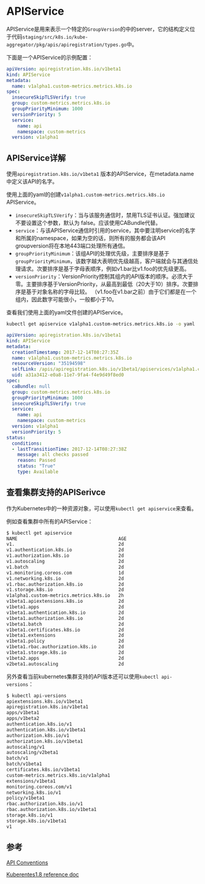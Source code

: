 # APIService

APIService是用来表示一个特定的`GroupVersion`的中的server，它的结构定义位于代码`staging/src/k8s.io/kube-aggregator/pkg/apis/apiregistration/types.go`中。

下面是一个APIService的示例配置：

```yaml
apiVersion: apiregistration.k8s.io/v1beta1
kind: APIService
metadata:
  name: v1alpha1.custom-metrics.metrics.k8s.io
spec:
  insecureSkipTLSVerify: true
  group: custom-metrics.metrics.k8s.io
  groupPriorityMinimum: 1000
  versionPriority: 5
  service:
    name: api
    namespace: custom-metrics
  version: v1alpha1
```

## APIService详解

使用`apiregistration.k8s.io/v1beta1` 版本的APIService，在metadata.name中定义该API的名字。

使用上面的yaml的创建`v1alpha1.custom-metrics.metrics.k8s.io` APIService。

* `insecureSkipTLSVerify`：当与该服务通信时，禁用TLS证书认证。强加建议不要设置这个参数，默认为 false。应该使用CABundle代替。
* `service`：与该APIService通信时引用的service，其中要注明service的名字和所属的namespace，如果为空的话，则所有的服务都会该API groupversion将在本地443端口处理所有通信。
* `groupPriorityMinimum`：该组API的处理优先级，主要排序是基于`groupPriorityMinimum`，该数字越大表明优先级越高，客户端就会与其通信处理请求。次要排序是基于字母表顺序，例如v1.bar比v1.foo的优先级更高。
* `versionPriority`：VersionPriority控制其组内的API版本的顺序。必须大于零。主要排序基于VersionPriority，从最高到最低（20大于10）排序。次要排序是基于对象名称的字母比较。 （v1.foo在v1.bar之前）由于它们都是在一个组内，因此数字可能很小，一般都小于10。

查看我们使用上面的yaml文件创建的APIService。

```bash
kubectl get apiservice v1alpha1.custom-metrics.metrics.k8s.io -o yaml
```

```yaml
apiVersion: apiregistration.k8s.io/v1beta1
kind: APIService
metadata:
  creationTimestamp: 2017-12-14T08:27:35Z
  name: v1alpha1.custom-metrics.metrics.k8s.io
  resourceVersion: "35194598"
  selfLink: /apis/apiregistration.k8s.io/v1beta1/apiservices/v1alpha1.custom-metrics.metrics.k8s.io
  uid: a31a3412-e0a8-11e7-9fa4-f4e9d49f8ed0
spec:
  caBundle: null
  group: custom-metrics.metrics.k8s.io
  groupPriorityMinimum: 1000
  insecureSkipTLSVerify: true
  service:
    name: api
    namespace: custom-metrics
  version: v1alpha1
  versionPriority: 5
status:
  conditions:
  - lastTransitionTime: 2017-12-14T08:27:38Z
    message: all checks passed
    reason: Passed
    status: "True"
    type: Available
```

## 查看集群支持的APISerivce

作为Kubernetes中的一种资源对象，可以使用`kubectl get apiservice`来查看。

例如查看集群中所有的APIService：

```bash
$ kubectl get apiservice
NAME                                     AGE
v1.                                      2d
v1.authentication.k8s.io                 2d
v1.authorization.k8s.io                  2d
v1.autoscaling                           2d
v1.batch                                 2d
v1.monitoring.coreos.com                 1d
v1.networking.k8s.io                     2d
v1.rbac.authorization.k8s.io             2d
v1.storage.k8s.io                        2d
v1alpha1.custom-metrics.metrics.k8s.io   2h
v1beta1.apiextensions.k8s.io             2d
v1beta1.apps                             2d
v1beta1.authentication.k8s.io            2d
v1beta1.authorization.k8s.io             2d
v1beta1.batch                            2d
v1beta1.certificates.k8s.io              2d
v1beta1.extensions                       2d
v1beta1.policy                           2d
v1beta1.rbac.authorization.k8s.io        2d
v1beta1.storage.k8s.io                   2d
v1beta2.apps                             2d
v2beta1.autoscaling                      2d
```

另外查看当前kubernetes集群支持的API版本还可以使用`kubectl api-versions`：

```bash
$ kubectl api-versions
apiextensions.k8s.io/v1beta1
apiregistration.k8s.io/v1beta1
apps/v1beta1
apps/v1beta2
authentication.k8s.io/v1
authentication.k8s.io/v1beta1
authorization.k8s.io/v1
authorization.k8s.io/v1beta1
autoscaling/v1
autoscaling/v2beta1
batch/v1
batch/v1beta1
certificates.k8s.io/v1beta1
custom-metrics.metrics.k8s.io/v1alpha1
extensions/v1beta1
monitoring.coreos.com/v1
networking.k8s.io/v1
policy/v1beta1
rbac.authorization.k8s.io/v1
rbac.authorization.k8s.io/v1beta1
storage.k8s.io/v1
storage.k8s.io/v1beta1
v1
```

## 参考

[API Conventions](https://github.com/kubernetes/community/blob/master/contributors/devel/api-conventions.md#resources)

[Kuberentes1.8 reference doc](https://kubernetes.io/docs/api-reference/v1.8/#apiservicespec-v1beta1-apiregistration)

